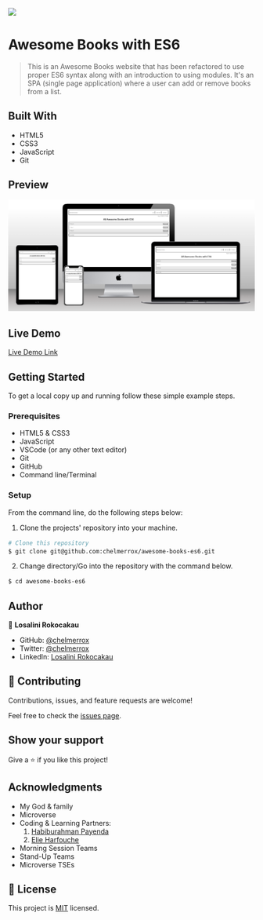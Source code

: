 ![](https://img.shields.io/badge/Microverse-blueviolet)

# Awesome Books with ES6

> This is an Awesome Books website that has been refactored to use proper ES6 syntax along with an introduction to using modules. It's an SPA (single page application) where a user can add or remove books from a list.

## Built With

- HTML5
- CSS3
- JavaScript
- Git

## Preview

![Website preview](./preview.png)

## Live Demo

[Live Demo Link](https://raw.githack.com/chelmerrox/awesome-books-es6/milestone-1/index.html)

## Getting Started

To get a local copy up and running follow these simple example steps.

### Prerequisites

- HTML5 & CSS3 
- JavaScript
- VSCode (or any other text editor)
- Git
- GitHub
- Command line/Terminal

### Setup

From the command line, do the following steps below:

1. Clone the projects' repository into your machine.

```bash
# Clone this repository
$ git clone git@github.com:chelmerrox/awesome-books-es6.git

```
2. Change directory/Go into the repository with the command below.

```bash
$ cd awesome-books-es6

```

## Author

👤 **Losalini Rokocakau**

- GitHub: [@chelmerrox](https://github.com/chelmerrox)
- Twitter: [@chelmerrox](https://twitter.com/chelmerrox)
- LinkedIn: [Losalini Rokocakau](https://linkedin.com/in/losalini-rokocakau)

## 🤝 Contributing

Contributions, issues, and feature requests are welcome!

Feel free to check the [issues page](https://github.com/chelmerrox/awesome-books-es6/issues).

## Show your support

Give a ⭐️ if you like this project!

## Acknowledgments

- My God & family
- Microverse
- Coding & Learning Partners: 
  1. [Habiburahman Payenda](https://github.com/HabibPayenda) 
  2. [Elie Harfouche](https://github.com/X-Elie-X) 
- Morning Session Teams
- Stand-Up Teams
- Microverse TSEs

## 📝 License

This project is [MIT](./MIT.md) licensed.
